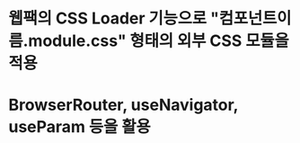 # 웹팩의 CSS Loader 기능으로 "컴포넌트이름.module.css" 형태의 외부 CSS 모듈을 적용

# BrowserRouter, useNavigator, useParam 등을 활용
